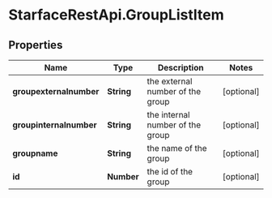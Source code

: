 # StarfaceRestApi.GroupListItem

## Properties
Name | Type | Description | Notes
------------ | ------------- | ------------- | -------------
**groupexternalnumber** | **String** | the external number of the group | [optional] 
**groupinternalnumber** | **String** | the internal number of the group | [optional] 
**groupname** | **String** | the name of the group | [optional] 
**id** | **Number** | the id of the group | [optional] 


